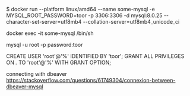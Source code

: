 $ docker run --platform linux/amd64 --name some-mysql -e MYSQL_ROOT_PASSWORD=toor -p 3306:3306 -d mysql:8.0.25 --character-set-server=utf8mb4 --collation-server=utf8mb4_unicode_ci

docker exec -it some-mysql /bin/sh

mysql -u root -p
password:toor

CREATE USER 'root'@'%' IDENTIFIED BY 'toor'; GRANT ALL PRIVILEGES ON *.* TO 'root'@'%' WITH GRANT OPTION;


connecting with dbeaver
https://stackoverflow.com/questions/61749304/connexion-between-dbeaver-mysql